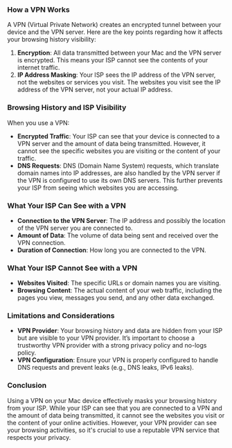 ### How a VPN Works
A VPN (Virtual Private Network) creates an encrypted tunnel between your device and the VPN server. Here are the key points regarding how it affects your browsing history visibility:

1. **Encryption**: All data transmitted between your Mac and the VPN server is encrypted. This means your ISP cannot see the contents of your internet traffic.
2. **IP Address Masking**: Your ISP sees the IP address of the VPN server, not the websites or services you visit. The websites you visit see the IP address of the VPN server, not your actual IP address.
### Browsing History and ISP Visibility

When you use a VPN:
- **Encrypted Traffic**: Your ISP can see that your device is connected to a VPN server and the amount of data being transmitted. However, it cannot see the specific websites you are visiting or the content of your traffic.
- **DNS Requests**: DNS (Domain Name System) requests, which translate domain names into IP addresses, are also handled by the VPN server if the VPN is configured to use its own DNS servers. This further prevents your ISP from seeing which websites you are accessing.
### What Your ISP Can See with a VPN
- **Connection to the VPN Server**: The IP address and possibly the location of the VPN server you are connected to.
- **Amount of Data**: The volume of data being sent and received over the VPN connection.
- **Duration of Connection**: How long you are connected to the VPN.
### What Your ISP Cannot See with a VPN
- **Websites Visited**: The specific URLs or domain names you are visiting.
- **Browsing Content**: The actual content of your web traffic, including the pages you view, messages you send, and any other data exchanged.
### Limitations and Considerations
- **VPN Provider**: Your browsing history and data are hidden from your ISP but are visible to your VPN provider. It’s important to choose a trustworthy VPN provider with a strong privacy policy and no-logs policy.
- **VPN Configuration**: Ensure your VPN is properly configured to handle DNS requests and prevent leaks (e.g., DNS leaks, IPv6 leaks).
### Conclusion
Using a VPN on your Mac device effectively masks your browsing history from your ISP. While your ISP can see that you are connected to a VPN and the amount of data being transmitted, it cannot see the websites you visit or the content of your online activities. However, your VPN provider can see your browsing activities, so it's crucial to use a reputable VPN service that respects your privacy.